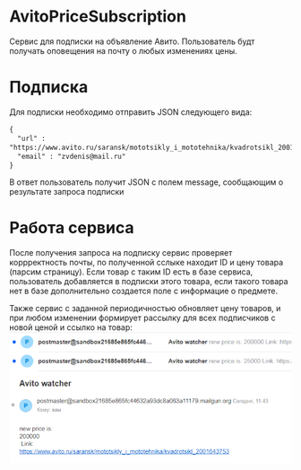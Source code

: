 # AvitoPriceSubscription
Сервис для подписки на объявление Авито. Пользователь будт получать оповещения на почту о любых изменениях цены.

# Подписка
Для подписки необходимо отправить JSON следующего вида:

```
{
  "url" : "https://www.avito.ru/saransk/mototsikly_i_mototehnika/kvadrotsikl_2001643753",
  "email" : "zvdenis@mail.ru"
}
```
В ответ пользователь получит JSON с полем message, сообщающим о результате запроса подписки

# Работа сервиса
После получения запроса на подписку сервис проверяет коррректность почты, по полученной сслыке находит ID и цену товара (парсим страницу). Если товар с таким ID есть в базе сервиса, пользователь добавляется 
в подписки этого товара, если такого товара нет в базе дополнительно создается поле с информацие о предмете.

Также сервис с заданной периодичностью обновляет цену товаров, и при любом изменении формирует рассылку для всех подписчиков с новой ценой и ссылко на товар:
![ Image ](https://github.com/zvdenis/AvitoPriceSubscription/blob/master/sample.png)
